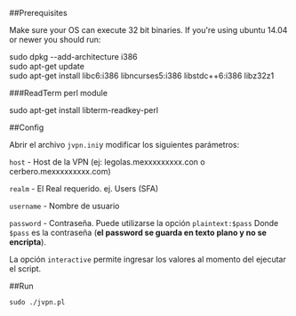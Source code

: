 ##Prerequisites

Make sure your OS can execute 32 bit binaries. If you're using ubuntu 14.04 or newer you should run:

sudo dpkg --add-architecture i386  
sudo apt-get update  
sudo apt-get install libc6:i386 libncurses5:i386 libstdc++6:i386 libz32z1  

###ReadTerm perl module

sudo apt-get install libterm-readkey-perl


##Config

Abrir el archivo `jvpn.ini`y modificar los siguientes parámetros:

`host` - Host de la VPN (ej: legolas.mexxxxxxxxx.con o cerbero.mexxxxxxxxx.com)

`realm` - El Real requerido.  ej. Users (SFA)

`username` - Nombre de usuario

`password` - Contraseña. Puede utilizarse la opción `plaintext:$pass` Donde `$pass` es la contraseña (__el password se guarda en texto plano y no se encripta__).

La opción `interactive` permite ingresar los valores al momento del ejecutar el script. 


##Run

```
sudo ./jvpn.pl
```

